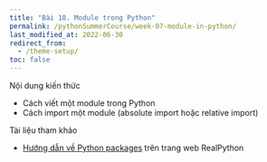 ```yaml
---
title: "Bài 18. Module trong Python"
permalink: /pythonSummerCourse/week-07-module-in-python/
last_modified_at: 2022-06-30
redirect_from:
  - /theme-setup/
toc: false
---
```


Nội dung kiến thức
- Cách viết một module trong Python
- Cách import một module (absolute import hoặc relative import)

Tài liệu tham khảo
- [Hướng dẫn về Python packages](https://realpython.com/python-modules-packages/) trên trang web RealPython
